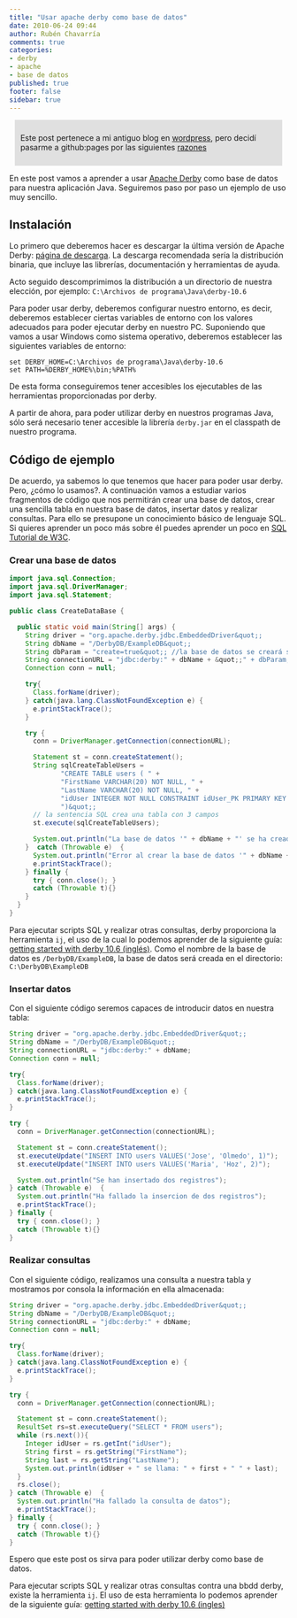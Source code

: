 ```yaml
---
title: "Usar apache derby como base de datos"
date: 2010-06-24 09:44
author: Rubén Chavarría
comments: true
categories: 
- derby
- apache
- base de datos
published: true
footer: false
sidebar: true
---
```


<div style="margin:2%; padding:2%; background-color:#E0E0E0; ">
  <p>Este post pertenece a mi antiguo blog en <a href="http://rchavarria.wordpress.com">wordpress</a>, pero decidí pasarme a github:pages por las siguientes <a href="/blog/2012/12/03/por-que-cambie-mi-blog-en-wordpress-com">razones</a></p>
</div>

En este post vamos a aprender a usar [Apache Derby](http://db.apache.org/derby/) como base 
de datos para nuestra aplicación Java. Seguiremos paso por paso un ejemplo de uso muy 
sencillo.

<!-- more -->

## Instalación

Lo primero que deberemos hacer es descargar la última versión de Apache Derby: 
[página de descarga](http://db.apache.org/derby/derby_downloads.html).
La descarga recomendada sería la distribución binaria, que incluye las librerías, 
documentación y herramientas de ayuda.

Acto seguido descomprimimos la distribución a un directorio de nuestra elección, por 
ejemplo: `C:\Archivos de programa\Java\derby-10.6`

Para poder usar derby, deberemos configurar nuestro entorno, es decir, deberemos 
establecer ciertas variables de entorno con los valores adecuados para poder ejecutar 
derby en nuestro PC. Suponiendo que vamos a usar Windows como sistema operativo, 
deberemos establecer las siguientes variables de entorno:

```
set DERBY_HOME=C:\Archivos de programa\Java\derby-10.6
set PATH=%DERBY_HOME%\bin;%PATH%
```

De esta forma conseguiremos tener accesibles los ejecutables de las herramientas 
proporcionadas por derby.

A partir de ahora, para poder utilizar derby en nuestros programas Java, sólo será 
necesario tener accesible la librería `derby.jar` en el classpath de nuestro programa.

## Código de ejemplo

De acuerdo, ya sabemos lo que tenemos que hacer para poder usar derby. Pero, 
¿cómo lo usamos?. A continuación vamos a estudiar varios fragmentos de código que nos 
permitirán crear una base de datos, crear una sencilla tabla en nuestra base de datos, 
insertar datos y realizar consultas. Para ello se presupone un conocimiento básico de 
lenguaje SQL. Si quieres aprender un poco más sobre él puedes aprender un poco en 
[SQL Tutorial de W3C](http://www.w3schools.com/sql/).

### Crear una base de datos

```java
import java.sql.Connection;
import java.sql.DriverManager;
import java.sql.Statement;

public class CreateDataBase {

  public static void main(String[] args) {
    String driver = "org.apache.derby.jdbc.EmbeddedDriver&quot;;
    String dbName = "/DerbyDB/ExampleDB&quot;;
    String dbParam = "create=true&quot;; //la base de datos se creará si no existe todavía
    String connectionURL = "jdbc:derby:" + dbName + &quot;;" + dbParam;
    Connection conn = null;

    try{
      Class.forName(driver);
    } catch(java.lang.ClassNotFoundException e) {
      e.printStackTrace();
    }

    try {
      conn = DriverManager.getConnection(connectionURL);

      Statement st = conn.createStatement();
      String sqlCreateTableUsers =
             "CREATE TABLE users ( " +
             "FirstName VARCHAR(20) NOT NULL, " +
             "LastName VARCHAR(20) NOT NULL, " +
             "idUser INTEGER NOT NULL CONSTRAINT idUser_PK PRIMARY KEY " +
             ")&quot;;
      // la sentencia SQL crea una tabla con 3 campos
      st.execute(sqlCreateTableUsers);

      System.out.println("La base de datos '" + dbName + "' se ha creado correctamente");
    }  catch (Throwable e)  {
      System.out.println("Error al crear la base de datos '" + dbName + "'");
      e.printStackTrace();
    } finally {
      try { conn.close(); }
      catch (Throwable t){}
    }
  }
}
```

Para ejecutar scripts SQL y realizar otras consultas, derby proporciona la herramienta 
`ij`, el uso de la cual lo podemos aprender de la siguiente guía: 
[getting started with derby 10.6 (inglés)](http://db.apache.org/derby/docs/10.6/getstart/).
Como el nombre de la base de datos es `/DerbyDB/ExampleDB`, la base de datos será creada 
en el directorio: `C:\DerbyDB\ExampleDB`

### Insertar datos

Con el siguiente código seremos capaces de introducir datos en nuestra tabla:

```java
String driver = "org.apache.derby.jdbc.EmbeddedDriver&quot;;
String dbName = "/DerbyDB/ExampleDB&quot;;
String connectionURL = "jdbc:derby:" + dbName;
Connection conn = null;

try{
  Class.forName(driver);
} catch(java.lang.ClassNotFoundException e) {
  e.printStackTrace();
}

try {
  conn = DriverManager.getConnection(connectionURL);

  Statement st = conn.createStatement();
  st.executeUpdate("INSERT INTO users VALUES('Jose', 'Olmedo', 1)");
  st.executeUpdate("INSERT INTO users VALUES('Maria', 'Hoz', 2)");

  System.out.println("Se han insertado dos registros");
} catch (Throwable e)  {
  System.out.println("Ha fallado la insercion de dos registros");
  e.printStackTrace();
} finally {
  try { conn.close(); }
  catch (Throwable t){}
}
```

### Realizar consultas

Con el siguiente código, realizamos una consulta a nuestra tabla y mostramos por consola 
la información en ella almacenada:

```java
String driver = "org.apache.derby.jdbc.EmbeddedDriver&quot;;
String dbName = "/DerbyDB/ExampleDB&quot;;
String connectionURL = "jdbc:derby:" + dbName;
Connection conn = null;

try{
  Class.forName(driver);
} catch(java.lang.ClassNotFoundException e) {
  e.printStackTrace();
}

try {
  conn = DriverManager.getConnection(connectionURL);

  Statement st = conn.createStatement();
  ResultSet rs=st.executeQuery("SELECT * FROM users");
  while (rs.next()){
    Integer idUser = rs.getInt("idUser");
    String first = rs.getString("FirstName");
    String last = rs.getString("LastName");
    System.out.println(idUser + " se llama: " + first + " " + last);
  }
  rs.close();
} catch (Throwable e)  {
  System.out.println("Ha fallado la consulta de datos");
  e.printStackTrace();
} finally {
  try { conn.close(); }
  catch (Throwable t){}
}
```

Espero que este post os sirva para poder utilizar derby como base de datos.

Para ejecutar scripts SQL y realizar otras consultas contra una bbdd derby, existe la 
herramienta `ij`. El uso de esta herramienta lo podemos aprender de la siguiente guía:
[getting started with derby 10.6 (ingles)](http://db.apache.org/derby/docs/10.6/getstart/)
